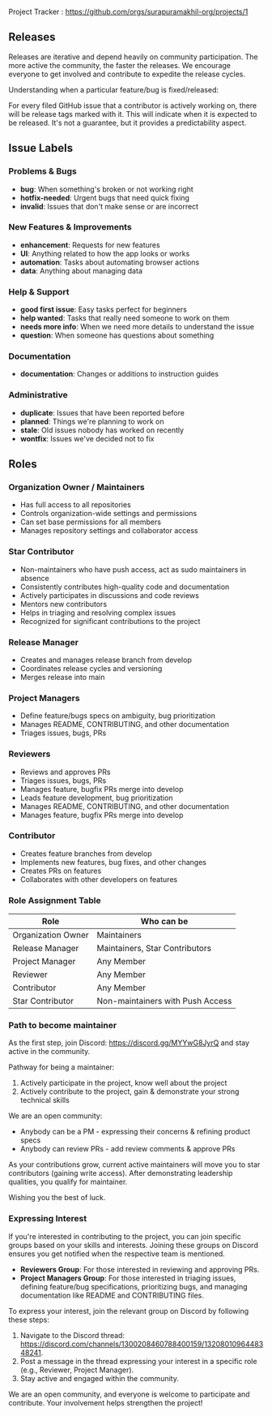 Project Tracker : https://github.com/orgs/surapuramakhil-org/projects/1

## Releases

Releases are iterative and depend heavily on community participation. The more active the community, the faster the releases. We encourage everyone to get involved and contribute to expedite the release cycles.

Understanding when a particular feature/bug is fixed/released:

For every filed GitHub issue that a contributor is actively working on, there will be release tags marked with it. This will indicate when it is expected to be released. It's not a guarantee, but it provides a predictability aspect.



## Issue Labels

### Problems & Bugs
- **bug**: When something's broken or not working right
- **hotfix-needed**: Urgent bugs that need quick fixing
- **invalid**: Issues that don't make sense or are incorrect

### New Features & Improvements
- **enhancement**: Requests for new features
- **UI**: Anything related to how the app looks or works
- **automation**: Tasks about automating browser actions
- **data**: Anything about managing data

### Help & Support
- **good first issue**: Easy tasks perfect for beginners
- **help wanted**: Tasks that really need someone to work on them
- **needs more info**: When we need more details to understand the issue
- **question**: When someone has questions about something

### Documentation
- **documentation**: Changes or additions to instruction guides

### Administrative
- **duplicate**: Issues that have been reported before
- **planned**: Things we're planning to work on
- **stale**: Old issues nobody has worked on recently
- **wontfix**: Issues we've decided not to fix

## Roles

### Organization Owner / Maintainers

- Has full access to all repositories
- Controls organization-wide settings and permissions
- Can set base permissions for all members
- Manages repository settings and collaborator access

### Star Contributor

- Non-maintainers who have push access, act as sudo maintainers in absence
- Consistently contributes high-quality code and documentation
- Actively participates in discussions and code reviews
- Mentors new contributors
- Helps in triaging and resolving complex issues
- Recognized for significant contributions to the project

### Release Manager

- Creates and manages release branch from develop
- Coordinates release cycles and versioning
- Merges release into main

### Project Managers 
- Define feature/bugs specs on ambiguity, bug prioritization
- Manages README, CONTRIBUTING, and other documentation
- Triages issues, bugs, PRs

### Reviewers
- Reviews and approves PRs
- Triages issues, bugs, PRs
- Manages feature, bugfix PRs merge into develop
- Leads feature development, bug prioritization
- Manages README, CONTRIBUTING, and other documentation
- Manages feature, bugfix PRs merge into develop

### Contributor

- Creates feature branches from develop
- Implements new features, bug fixes, and other changes
- Creates PRs on features
- Collaborates with other developers on features

### Role Assignment Table

| Role                  | Who can be                               |
|-----------------------|------------------------------------------|
| Organization Owner    | Maintainers                              |
| Release Manager       | Maintainers, Star Contributors           |
| Project Manager       | Any Member                               |
| Reviewer              | Any Member                               |
| Contributor           | Any Member                               |
| Star Contributor      | Non-maintainers with Push Access         |

### Path to become maintainer
As the first step, join Discord: https://discord.gg/MYYwG8JyrQ and stay active in the community.

Pathway for being a maintainer:
1. Actively participate in the project, know well about the project
2. Actively contribute to the project, gain & demonstrate your strong technical skills

We are an open community:
- Anybody can be a PM - expressing their concerns & refining product specs
- Anybody can review PRs - add review comments & approve PRs

As your contributions grow, current active maintainers will move you to star contributors (gaining write access). After demonstrating leadership qualities, you qualify for maintainer.

Wishing you the best of luck.

### Expressing Interest

If you're interested in contributing to the project, you can join specific groups based on your skills and interests. Joining these groups on Discord ensures you get notified when the respective team is mentioned.

- **Reviewers Group**: For those interested in reviewing and approving PRs.
- **Project Managers Group**: For those interested in triaging issues, defining feature/bug specifications, prioritizing bugs, and managing documentation like README and CONTRIBUTING files.

To express your interest, join the relevant group on Discord by following these steps:
1. Navigate to the Discord thread: https://discord.com/channels/1300208460788400159/1320801096448348241.
2. Post a message in the thread expressing your interest in a specific role (e.g., Reviewer, Project Manager).
3. Stay active and engaged within the community.

We are an open community, and everyone is welcome to participate and contribute. Your involvement helps strengthen the project!
